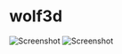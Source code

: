 # wolf3d
![Screenshot](../assets/screenshot1.png?raw=true)
![Screenshot](../assets/screenshot2.png?raw=true)
